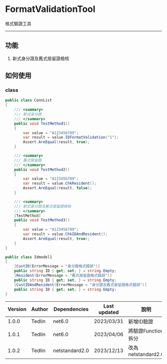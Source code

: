 # FormatValidationTool

格式驗證工具

-------------
## 功能
1. 新式身分證及舊式居留證檢核


## 如何使用

### class
```csharp
public class ConnList
{
    /// <summary>
    /// 新式身分證
    /// </summary>
    public void TestMethod1()
    {
        var value = "A123456789";
        var result = value.IDFormatValidation("1");
        Assert.AreEqual(result, true);
    }

    /// <summary>
    /// 舊式居留證
    /// </summary>
    public void TestMethod2()
    {
        var value = "A123456789";
        var result = value.ChkResident();
        Assert.AreEqual(result, false);
    }

    /// <summary>
    /// 新式身分證及舊式居留證檢核
    /// </summary>
    [TestMethod]
    public void TestMethod3()
    {
        var value = "A123456789";
        var result = value.ChkIDAndResident();
        Assert.AreEqual(result, true);
    }
}

public class Idmodel1
{
    [CustID(ErrorMessage = "身分證格式錯誤")]
    public string ID { get; set; } = string.Empty;
    [Resident(ErrorMessage = "舊式居留證格式錯誤")]
    public string ID { get; set; } = string.Empty;
    [CustIDAndResident(ErrorMessage = "身分證及舊式居留證格式錯誤")]
    public string ID { get; set; } = string.Empty;
}
```


| Version  | Author | Dependencies |  Last updated   | 說明 |
| ------------| ------------|------------|------------ | ------------ |
| 1.0.0  | Tedlin | net6.0| 2023/03/31 | 新增ID驗證 |
| 1.0.1  | Tedlin | net6.0| 2023/04/06 | 將驗證Function拆分 |
| 1.0.2  | Tedlin | netstandard2.0| 2023/12/13 | 改為netstandard2.0 |
